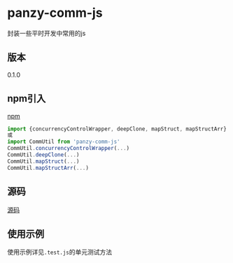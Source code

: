 # panzy-comm-js

封装一些平时开发中常用的js

## 版本

0.1.0

## npm引入

[npm](https://www.npmjs.com/package/panzy-comm-js)

```js
import {concurrencyControlWrapper, deepClone, mapStruct, mapStructArr} from 'panzy-comm-js'
或
import CommUtil from 'panzy-comm-js'
CommUtil.concurrencyControlWrapper(...)
CommUtil.deepClone(...)
CommUtil.mapStruct(...)
CommUtil.mapStructArr(...)
```

## 源码

[源码](https://gitee.com/pan-zy/panzy-comm-js)

## 使用示例

使用示例详见`.test.js`的单元测试方法
